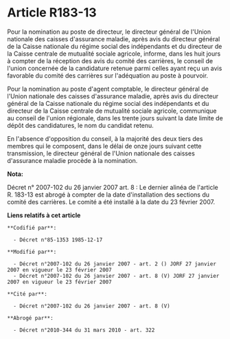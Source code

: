 # Article R183-13

Pour la nomination au poste de directeur, le directeur général de l'Union nationale des caisses d'assurance maladie, après
avis du directeur général de la Caisse nationale du régime social des indépendants et du directeur de la Caisse centrale de
mutualité sociale agricole, informe, dans les huit jours à compter de la réception des avis du comité des carrières, le
conseil de l'union concernée de la candidature retenue parmi celles ayant reçu un avis favorable du comité des carrières sur
l'adéquation au poste à pourvoir.

Pour la nomination au poste d'agent comptable, le directeur général de l'Union nationale des caisses d'assurance maladie,
après avis du directeur général de la Caisse nationale du régime social des indépendants et du directeur de la Caisse
centrale de mutualité sociale agricole, communique au conseil de l'union régionale, dans les trente jours suivant la date
limite de dépôt des candidatures, le nom du candidat retenu.

En l'absence d'opposition du conseil, à la majorité des deux tiers des membres qui le composent, dans le délai de onze jours
suivant cette transmission, le directeur général de l'Union nationale des caisses d'assurance maladie procède à la
nomination.

**Nota:**

Décret n° 2007-102 du 26 janvier 2007 art. 8 : Le dernier alinéa de l'article R. 183-13 est abrogé à compter de la date
d'installation des sections du comité des carrières. Le comité a été installé à la date du 23 février 2007.

**Liens relatifs à cet article**

	**Codifié par**:

	  - Décret n°85-1353 1985-12-17

	**Modifié par**:

	  - Décret n°2007-102 du 26 janvier 2007 - art. 2 () JORF 27 janvier 2007 en vigueur le 23 février 2007
	  - Décret n°2007-102 du 26 janvier 2007 - art. 8 (V) JORF 27 janvier 2007 en vigueur le 23 février 2007

	**Cité par**:

	  - Décret n°2007-102 du 26 janvier 2007 - art. 8 (V)

	**Abrogé par**:

	  - Décret n°2010-344 du 31 mars 2010 - art. 322
